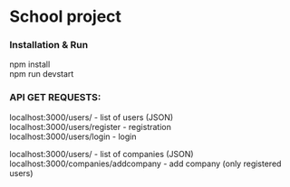 # School project

### Installation & Run

npm install <br />
npm run devstart



### API GET REQUESTS:

localhost:3000/users/ - list of users (JSON) <br/>
localhost:3000/users/register - registration <br/>
localhost:3000/users/login - login <br/>

localhost:3000/users/ - list of companies (JSON) <br/>
localhost:3000/companies/addcompany - add company (only registered users) <br/>
